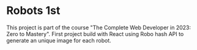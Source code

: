 # Robots 1st

This project is part of the course "The Complete Web Developer in 2023: Zero to Mastery".
First project build with React using Robo hash API to generate an unique image for each robot. 

